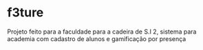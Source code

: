 # f3ture
Projeto feito para a faculdade para a cadeira de S.I 2, sistema para academia com cadastro de alunos e gamificação por presença
